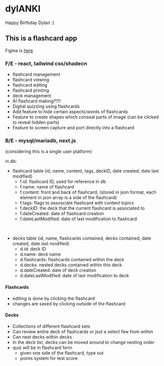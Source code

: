 # dylANKI
Happy Birthday Dylan :)

## This is a flashcard app
Figma is [here](https://www.figma.com/design/PRTrejREzkCT7fXRqwnA1U/DylANKI?node-id=10-254&p=f&t=Wxq4HUnu1sg5uzG5-0)

### F/E - react, tailwind css/shadecn
- flashcard management
- flashcard viewing
- flashcard editing
- flashcard printing
- deck management
- AI flashcard making?!?!
- Digital quizzing using flashcards
- Add feature to hide certain aspects/words of flashcards
- Feature to create shapes which conseal parts of image (can be clicked to reveal hidden parts)
- Feature to screen capture and port directly into a flashcard

### B/E - mysql/mariadb, next.js
(considering this is a single user platform)

in db:
- flashcard table (id, name, content, tags, deckID, date created, date last modified)
    - f.id: flashcard ID, used for reference in db
    - f.name: name of flashcard
    - f.content: front and back of flashcard, (stored in json format, each element in json array is a side of the flashcard) 
    - f.tags: flags to assosciate flashcard with content topics
    - f.deckID: the deck that the current flashcard is associated to
    - f.dateCreated: date of flashcard creation
    - f.dateLastModified: date of last modification to flashcard

<br>

- decks table (id, name, flashcards contained, decks contained, date created, date last modified)
    - d.id: deck ID
    - d.name: deck name
    - d.flashcards: flashcards contained within the deck
    - d.decks: nested decks contained within this deck
    - d.dateCreated: date of deck creation
    - d.dateLastModified: date of last modification to deck


#### Flashcards
- editing is done by clicking the flashcard
- changes are saved by clicking outside of the flashcard

#### Decks
- Collections of different flashcard sets
- Can review entire deck of flashcards or jsut a select few from within
- Can nest decks within decks
- In the deck list, decks can be moved around to change nesting order
- quiz will be in flashcard form
  - given one side of the flashcard, type out
  - points system for test score

